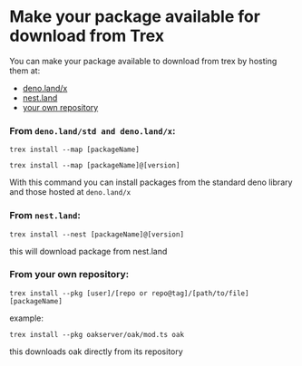 # Make your package available for download from Trex

You can make your package available to download from trex by hosting them at:

- [deno.land/x](https://nest.land/)
- [nest.land](https://nest.land/)
- [your own repository](#)

### From `deno.land/std and deno.land/x`:

```console
trex install --map [packageName]
```

```console
trex install --map [packageName]@[version]
```

With this command you can install packages from the standard deno library and those hosted at `deno.land/x`

### From `nest.land`:

```console
trex install --nest [packageName]@[version]
```

this will download package from nest.land

### From your own repository:

```console
trex install --pkg [user]/[repo or repo@tag]/[path/to/file] [packageName]
```

example:

```console
trex install --pkg oakserver/oak/mod.ts oak
```

this downloads oak directly from its repository
